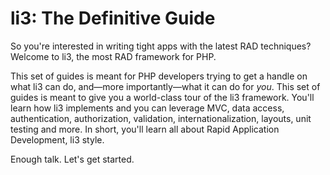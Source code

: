 # li3: The Definitive Guide

So you're interested in writing tight apps with the latest RAD techniques? Welcome to li3, the most RAD framework for PHP.

This set of guides is meant for PHP developers trying to get a handle on what li3 can do, and—more importantly—what it can do for _you_. This set of guides is meant to give you a world-class tour of the li3 framework. You'll learn how li3 implements and you can leverage MVC, data access, authentication, authorization, validation, internationalization, layouts, unit testing and more. In short, you'll learn all about Rapid Application Development, li3 style.

Enough talk. Let's get started.


